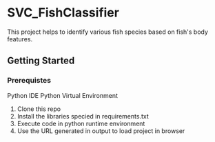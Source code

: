 # SVC_FishClassifier

This project helps to identify various fish species based on fish's body features.

## Getting Started

### Prerequistes
Python IDE
Python Virtual Environment

1. Clone this repo
2. Install the libraries specied in requirements.txt
3. Execute code in python runtime environment
4. Use the URL generated in output to load project in browser

